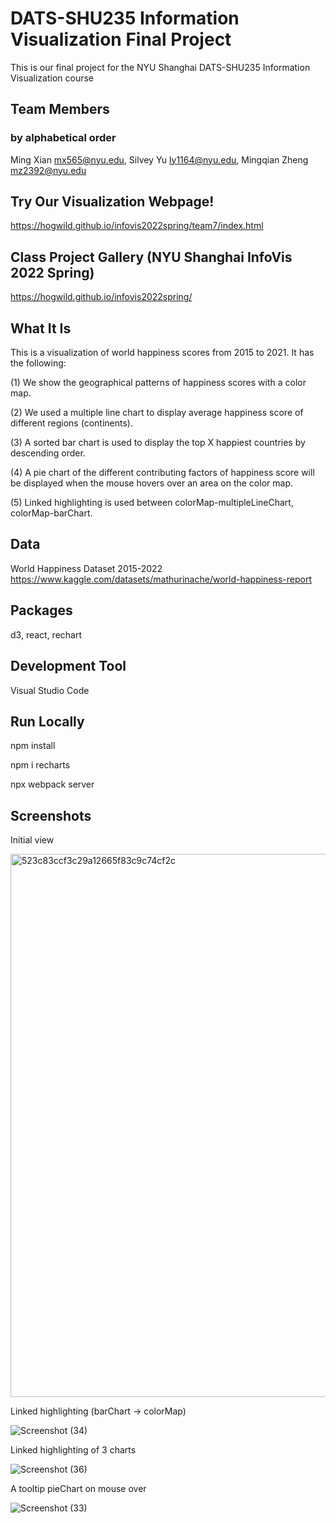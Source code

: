 # DATS-SHU235 Information Visualization Final Project
This is our final project for the NYU Shanghai DATS-SHU235 Information Visualization course

## Team Members
### by alphabetical order
Ming Xian mx565@nyu.edu, Silvey Yu ly1164@nyu.edu, Mingqian Zheng mz2392@nyu.edu

## Try Our Visualization Webpage!
https://hogwild.github.io/infovis2022spring/team7/index.html

## Class Project Gallery (NYU Shanghai InfoVis 2022 Spring)
https://hogwild.github.io/infovis2022spring/

## What It Is
This is a visualization of world happiness scores from 2015 to 2021. It has the following:

(1) We show the geographical patterns of happiness scores with a color map. 

(2) We used a multiple line chart to display average happiness score of different regions (continents). 

(3) A sorted bar chart is used to display the top X happiest countries by descending order. 

(4) A pie chart of the different contributing factors of happiness score will be displayed when the mouse hovers over an area on the color map.

(5) Linked highlighting is used between colorMap-multipleLineChart, colorMap-barChart.

## Data
World Happiness Dataset 2015-2022
https://www.kaggle.com/datasets/mathurinache/world-happiness-report

## Packages
d3, react, rechart

## Development Tool
Visual Studio Code

## Run Locally
npm install

npm i recharts

npx webpack server

## Screenshots

Initial view

<img width="869" alt="523c83ccf3c29a12665f83c9c74cf2c" src="https://user-images.githubusercontent.com/74582280/167342015-a1ea8e8e-05b8-4d6e-9b58-7007281e8d5b.png">

Linked highlighting (barChart -> colorMap)

![Screenshot (34)](https://user-images.githubusercontent.com/74582280/167342420-d33a8b91-b310-4fcb-978d-abc8caa49692.png)

Linked highlighting of 3 charts

![Screenshot (36)](https://user-images.githubusercontent.com/74582280/167342489-2a525f08-4e85-4fd4-b8d9-148bde2c265b.png)

A tooltip pieChart on mouse over

![Screenshot (33)](https://user-images.githubusercontent.com/74582280/167342405-dd912b7f-5b78-448a-872e-4dc8e5be9ed8.png)





